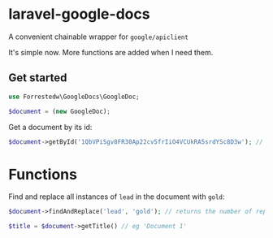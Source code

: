 # laravel-google-docs
A convenient chainable wrapper for `google/apiclient`

It's simple now. More functions are added when I need them.

## Get started
```php
use Forrestedw\GoogleDocs\GoogleDoc;

$document = (new GoogleDoc);
```

Get a document by its id:
```php
$document->getById('1QbVPiSgv8FR30Ap22cv5frIiO4VCUkRA5srdYSc8D3w'); // id from the url, eg https://docs.google.com/document/d/1QbVPiSgv8FR30Ap22cv5frIiO4VCUkRA5srdYSc8D3w/
```

# Functions
Find and replace all instances of `lead` in the document with `gold`:
```php
$document->findAndReplace('lead', 'gold'); // returns the number of replacements made.
```

```php
$title = $document->getTitle() // eg 'Document 1'
